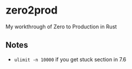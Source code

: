 # zero2prod

My workthrough of Zero to Production in Rust

## Notes

- `ulimit -n 10000` if you get stuck section in 7.6
